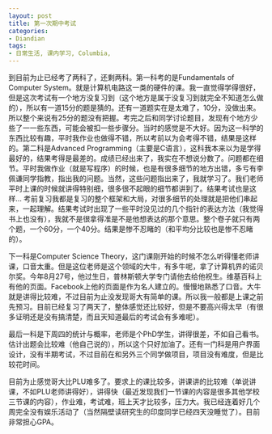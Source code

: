 ```yaml
---
layout: post
title: 第一次期中考试
categories:
- Diandian
tags:
- 日常生活, 课内学习, Columbia, 
---
```

<p>到目前为止已经考了两科了，还剩两科。第一科考的是Fundamentals of Computer System。就是计算机电路这一类的硬件的课。我一直觉得学得很好，但是这次考试有一个地方没复习到（这个地方是属于没复习到就完全不知道怎么做的），所以有一道15分的题是猜的。还有一道题实在是太难了，10分，没做出来。所以整个来说有25分的题没有把握。考完之后和同学讨论题目，发现有个地方少些了一一些东西，可能会被扣一些步骤分。当时的感觉是不大好。因为这一科学的东西比较有趣，平时我作业也做得不错，所以考前以为会考得不错，结果是这样的。第二科是Advanced Programming（主要是C语言），这科我本来以为是学得最好的，结果考得是最差的。成绩已经出来了，我实在不想说分数了。问题都在细节。平时我做作业（就是写程序）的时候，也是有很多细节的地方出错，多亏有李佩谦同学指教，指出我的问题。当然，这些问题指出来了，我就学习了。我们老师平时上课的时候就讲得特别细，很多很不起眼的细节都讲到了。结果考试也是这样… 考前复习我都是复习的整个框架和大局，对很多细节的处理就是把他们串起来，一起理解。结果考试时出现了一些平时没见过的几个指针的表达方法（我觉得书上也没有），我就不是很拿得准是不是他想表达的那个意思。整个卷子就只有两个题，一个60分，一个40分。结果是惨不忍睹的（和平均分比较也是惨不忍睹的）。</p>
<p>下一科是Computer Science Theory，这门课刚开始的时候不怎么听得懂老师讲课，口音太重。但是这位老师是这个领域的大牛，有多牛呢，拿了计算机界的诺贝尔奖。今年8月27号，他过生日，普林斯顿大学专门请他去给他祝生。维基百科上有他的页面。Facebook上他的页面是作为名人建立的。慢慢地熟悉了口音。大牛就是讲得比较难，不过目前为止没发现哥大有简单的课。所以我一般都是上课之前先预习。目前已经复习了两天了，整体感觉还比较好，但是不要高兴得太早（有很多证明还是没有搞清楚，而且天知道最后的考试会有多难呢）。</p>
<p>最后一科是下周四的统计与概率，老师是个PhD学生，讲得很差，不如自己看书。估计出题会比较难（他自己说的），所以这个只好加油了。还有一门科是用户界面设计，没有半期考试，不过目前在和另外三个同学做项目，项目没有难度，但是比较花时间。</p>
<p>目前为止感觉哥大比PLU难多了。要求上的课比较多，讲课讲的比较难（单说讲课，不如PLU老师讲得好），讲得快（最近发现我们一节课的内容是很多其他学校三节课的内容），作业难，考试难，班上天才比较多，压力大。我已经连着好几个周完全没有娱乐活动了（当然隔壁读研究生的印度同学已经四天没睡觉了）。目前非常担心GPA。</p>
